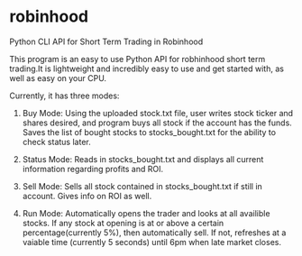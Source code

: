 # robinhood
Python CLI API for Short Term Trading in Robinhood

This program is an easy to use Python API for robhinhood short term trading.It is lightweight and incredibly easy to 
use and get started with, as well as easy on your CPU.

Currently, it has three modes:
1) Buy Mode: Using the uploaded stock.txt file, user writes stock ticker and shares desired, 
   and program buys all stock if the account has the funds. Saves the list of bought stocks
   to stocks_bought.txt for the ability to check status later. 

2) Status Mode: Reads in stocks_bought.txt and displays all current information regarding profits and ROI.  

3) Sell Mode: Sells all stock contained in stocks_bought.txt if still in account. Gives info on ROI as well.

4) Run Mode: Automatically opens the trader and looks at all availible stocks. If any stock at opening is at 
   or above a certain percentage(currently 5%), then automatically sell. If not, refreshes at a vaiable time 
   (currently 5 seconds) until 6pm when late market closes. 
